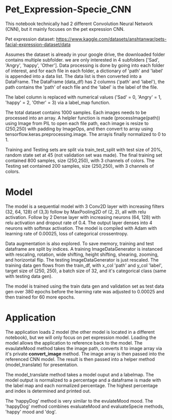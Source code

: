 # Pet_Expression-Specie_CNN

This notebook technically had 2 different Convolution Neural Network (CNN), but it mainly focuses on the pet expression CNN. 

Pet expression dataset: https://www.kaggle.com/datasets/anshtanwar/pets-facial-expression-dataset/data

Assumes the dataset is already in your google drive, the downloaded folder contains multiple subfolder. we are only interested in 4 subfolders ['Sad', 'Angry', 'happy', 'Other']. Data processing is done by going into each folder of interest, and for each file in each folder, a dictionary of 'path' and 'label' is appended into a data list. The data list is then converted into a DataFrame. The DataFrame (data_df) has 2 columns ('path' and 'label'), the path contains the 'path' of each file and the 'label' is the label of the file. 

The label column is replaced with numerical values ('Sad' = 0, 'Angry' = 1, 'happy' = 2, 'Other' = 3) via a label_map function. 

The total dataset contains 1000 samples. Each images needs to be processed into an array. A helpler function is made (processImage(path)) using Image from PIL to open each file path, each image is resize to (250,250) with padding by ImageOps, and then convert to array using tensorflow.keras.preprocessing.image. The arrayis finally normalized to 0 to 1. 

Training and Testing sets are split via train_test_split with test size of 20%, random state set at 45 (not validation set was made). The final training set contained 800 samples, size (250,250), with 3 channels of colors. The Testing set contained 200 samples, size (250,250), with 3 channels of colors. 

# Model 

The model is a sequential model with 3 Conv2D layer with increasing filters (32, 64, 128) of (3,3) follow by MaxPooling2D of (2, 2), all with relu activation. Follow by 2 Dense layer with increasing neurons (64, 128) with relu activation and dropout rate of 0.4. The output layer denses into 4 neurons with softmax activation. The model is compiled with Adam with learning rate of 0.00025, loss of categorical crossentropy. 

Data augmentation is also explored. To save memory, training and test dataframe are split by indices. A training ImageDataGenerator is instanced with rescaling, rotation, wide shifting, height shifting, shearing, zooming, and horizontal flip. The testing ImageDataGenerator is just rescaled. The training data gen flows from the train_df, with x_col 'path' and y_col 'label', target size of (250, 250), a batch size of 32, and it's categorical class (same with testing data gen). 

The model is trained using the train data gen and validation set as test data gen over 380 epochs before the learning rate was adjusted to 0.00025 and then trained for 60 more epochs. 

# Application 

The application loads 2 model (the other model is located in a different notebook), but we will only focus on pet expression model. Loading the model allows the application to reference back to the model. The evaulateMood method takes the image path, converts it to image array via it's private __convert_image__ method. The image array is then passed into the referenced CNN model. The result is then passed into a helper method (model_translate) for presentation. 

The model_translate method takes a model ouput and a labelmap. The model output is normalized to a percentage and a dataframe is made with the label map and each normalized percentage. The highest percentage and index is determined and printed out. 

The 'happyDog' method is very similar to the evulateMood mood. The 'happyDog' method combines evaluateMood and evaluateSpecie methods, 'happy' mood and 'dog'. 
